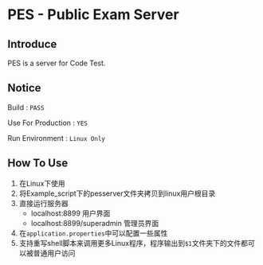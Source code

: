 # PES - Public Exam Server

## Introduce
PES is a server for Code Test.

## Notice

Build : `PASS`

Use For Production : `YES`

Run Environment : `Linux Only`

## How To Use
1. 在Linux下使用
1. 将Example_script下的pesserver文件夹拷贝到linux用户根目录
1. 直接运行服务器
    * localhost:8899 用户界面
    * localhost:8899/superadmin 管理员界面
1. 在`application.properties`中可以配置一些属性
1. 支持重写shell脚本来调用更多Linux程序，程序输出到`$1`文件夹下的文件都可以被普通用户访问
